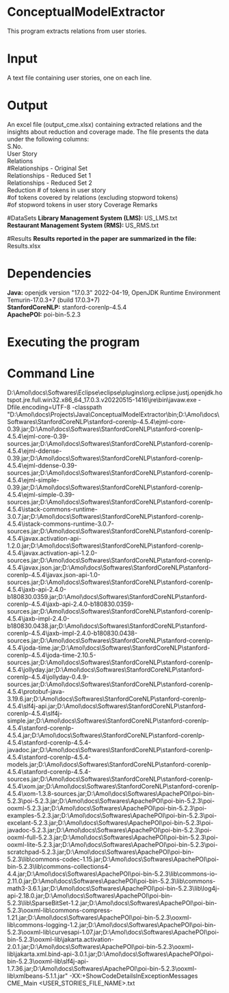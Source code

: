 # ConceptualModelExtractor
This program extracts relations from user stories.

# Input
A text file containing user stories, one on each line. 

# Output
An excel file (output_cme.xlsx) containing extracted relations and the insights about reduction and coverage made. The file presents the data under the following columns:<br>
S.No.	<br>
User Story	<br>
Relations	<br>
#Relationships - Original Set	<br>
Relationships - Reduced Set 1	<br>
Relationships - Reduced Set 2	<br>
Reduction	# of tokens in user story	<br>
#of tokens covered by relations (excluding stopword tokens)	<br>
#of stopword tokens in user story	Coverage	Remarks <br>

#DataSets
<b>Library Management System (LMS): </b>US_LMS.txt<br>
<b>Restaurant Management System (RMS): </b>US_RMS.txt<br>

#Results
<b>Results reported in the paper are summarized in the file: </b>Results.xlsx<br>

# Dependencies
<b>Java:</b> openjdk version "17.0.3" 2022-04-19, OpenJDK Runtime Environment Temurin-17.0.3+7 (build 17.0.3+7) <br>
<b>StanfordCoreNLP:</b> stanford-corenlp-4.5.4 <br>
<b>ApachePOI:</b> poi-bin-5.2.3 <br>

# Executing the program
# Command Line
D:\Amol\docs\Softwares\Eclipse\eclipse\plugins\org.eclipse.justj.openjdk.hotspot.jre.full.win32.x86_64_17.0.3.v20220515-1416\jre\bin\javaw.exe
-Dfile.encoding=UTF-8
-classpath "D:\Amol\docs\Projects\Java\ConceptualModelExtractor\bin;D:\Amol\docs\Softwares\StanfordCoreNLP\stanford-corenlp-4.5.4\ejml-core-0.39.jar;D:\Amol\docs\Softwares\StanfordCoreNLP\stanford-corenlp-4.5.4\ejml-core-0.39-sources.jar;D:\Amol\docs\Softwares\StanfordCoreNLP\stanford-corenlp-4.5.4\ejml-ddense-0.39.jar;D:\Amol\docs\Softwares\StanfordCoreNLP\stanford-corenlp-4.5.4\ejml-ddense-0.39-sources.jar;D:\Amol\docs\Softwares\StanfordCoreNLP\stanford-corenlp-4.5.4\ejml-simple-0.39.jar;D:\Amol\docs\Softwares\StanfordCoreNLP\stanford-corenlp-4.5.4\ejml-simple-0.39-sources.jar;D:\Amol\docs\Softwares\StanfordCoreNLP\stanford-corenlp-4.5.4\istack-commons-runtime-3.0.7.jar;D:\Amol\docs\Softwares\StanfordCoreNLP\stanford-corenlp-4.5.4\istack-commons-runtime-3.0.7-sources.jar;D:\Amol\docs\Softwares\StanfordCoreNLP\stanford-corenlp-4.5.4\javax.activation-api-1.2.0.jar;D:\Amol\docs\Softwares\StanfordCoreNLP\stanford-corenlp-4.5.4\javax.activation-api-1.2.0-sources.jar;D:\Amol\docs\Softwares\StanfordCoreNLP\stanford-corenlp-4.5.4\javax.json.jar;D:\Amol\docs\Softwares\StanfordCoreNLP\stanford-corenlp-4.5.4\javax.json-api-1.0-sources.jar;D:\Amol\docs\Softwares\StanfordCoreNLP\stanford-corenlp-4.5.4\jaxb-api-2.4.0-b180830.0359.jar;D:\Amol\docs\Softwares\StanfordCoreNLP\stanford-corenlp-4.5.4\jaxb-api-2.4.0-b180830.0359-sources.jar;D:\Amol\docs\Softwares\StanfordCoreNLP\stanford-corenlp-4.5.4\jaxb-impl-2.4.0-b180830.0438.jar;D:\Amol\docs\Softwares\StanfordCoreNLP\stanford-corenlp-4.5.4\jaxb-impl-2.4.0-b180830.0438-sources.jar;D:\Amol\docs\Softwares\StanfordCoreNLP\stanford-corenlp-4.5.4\joda-time.jar;D:\Amol\docs\Softwares\StanfordCoreNLP\stanford-corenlp-4.5.4\joda-time-2.10.5-sources.jar;D:\Amol\docs\Softwares\StanfordCoreNLP\stanford-corenlp-4.5.4\jollyday.jar;D:\Amol\docs\Softwares\StanfordCoreNLP\stanford-corenlp-4.5.4\jollyday-0.4.9-sources.jar;D:\Amol\docs\Softwares\StanfordCoreNLP\stanford-corenlp-4.5.4\protobuf-java-3.19.6.jar;D:\Amol\docs\Softwares\StanfordCoreNLP\stanford-corenlp-4.5.4\slf4j-api.jar;D:\Amol\docs\Softwares\StanfordCoreNLP\stanford-corenlp-4.5.4\slf4j-simple.jar;D:\Amol\docs\Softwares\StanfordCoreNLP\stanford-corenlp-4.5.4\stanford-corenlp-4.5.4.jar;D:\Amol\docs\Softwares\StanfordCoreNLP\stanford-corenlp-4.5.4\stanford-corenlp-4.5.4-javadoc.jar;D:\Amol\docs\Softwares\StanfordCoreNLP\stanford-corenlp-4.5.4\stanford-corenlp-4.5.4-models.jar;D:\Amol\docs\Softwares\StanfordCoreNLP\stanford-corenlp-4.5.4\stanford-corenlp-4.5.4-sources.jar;D:\Amol\docs\Softwares\StanfordCoreNLP\stanford-corenlp-4.5.4\xom.jar;D:\Amol\docs\Softwares\StanfordCoreNLP\stanford-corenlp-4.5.4\xom-1.3.8-sources.jar;D:\Amol\docs\Softwares\ApachePOI\poi-bin-5.2.3\poi-5.2.3.jar;D:\Amol\docs\Softwares\ApachePOI\poi-bin-5.2.3\poi-ooxml-5.2.3.jar;D:\Amol\docs\Softwares\ApachePOI\poi-bin-5.2.3\poi-examples-5.2.3.jar;D:\Amol\docs\Softwares\ApachePOI\poi-bin-5.2.3\poi-excelant-5.2.3.jar;D:\Amol\docs\Softwares\ApachePOI\poi-bin-5.2.3\poi-javadoc-5.2.3.jar;D:\Amol\docs\Softwares\ApachePOI\poi-bin-5.2.3\poi-ooxml-full-5.2.3.jar;D:\Amol\docs\Softwares\ApachePOI\poi-bin-5.2.3\poi-ooxml-lite-5.2.3.jar;D:\Amol\docs\Softwares\ApachePOI\poi-bin-5.2.3\poi-scratchpad-5.2.3.jar;D:\Amol\docs\Softwares\ApachePOI\poi-bin-5.2.3\lib\commons-codec-1.15.jar;D:\Amol\docs\Softwares\ApachePOI\poi-bin-5.2.3\lib\commons-collections4-4.4.jar;D:\Amol\docs\Softwares\ApachePOI\poi-bin-5.2.3\lib\commons-io-2.11.0.jar;D:\Amol\docs\Softwares\ApachePOI\poi-bin-5.2.3\lib\commons-math3-3.6.1.jar;D:\Amol\docs\Softwares\ApachePOI\poi-bin-5.2.3\lib\log4j-api-2.18.0.jar;D:\Amol\docs\Softwares\ApachePOI\poi-bin-5.2.3\lib\SparseBitSet-1.2.jar;D:\Amol\docs\Softwares\ApachePOI\poi-bin-5.2.3\ooxml-lib\commons-compress-1.21.jar;D:\Amol\docs\Softwares\ApachePOI\poi-bin-5.2.3\ooxml-lib\commons-logging-1.2.jar;D:\Amol\docs\Softwares\ApachePOI\poi-bin-5.2.3\ooxml-lib\curvesapi-1.07.jar;D:\Amol\docs\Softwares\ApachePOI\poi-bin-5.2.3\ooxml-lib\jakarta.activation-2.0.1.jar;D:\Amol\docs\Softwares\ApachePOI\poi-bin-5.2.3\ooxml-lib\jakarta.xml.bind-api-3.0.1.jar;D:\Amol\docs\Softwares\ApachePOI\poi-bin-5.2.3\ooxml-lib\slf4j-api-1.7.36.jar;D:\Amol\docs\Softwares\ApachePOI\poi-bin-5.2.3\ooxml-lib\xmlbeans-5.1.1.jar"
-XX:+ShowCodeDetailsInExceptionMessages CME_Main <USER_STORIES_FILE_NAME>.txt
